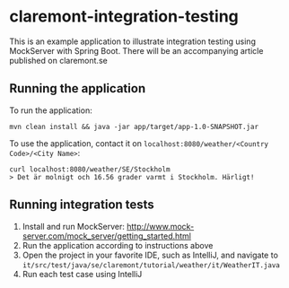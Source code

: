 # claremont-integration-testing
This is an example application to illustrate integration testing using MockServer with Spring Boot. There will be an accompanying article published on claremont.se 

## Running the application

To run the application:
```
mvn clean install && java -jar app/target/app-1.0-SNAPSHOT.jar
```

To use the application, contact it on `localhost:8080/weather/<Country Code>/<City Name>`:

```shell
curl localhost:8080/weather/SE/Stockholm
> Det är molnigt och 16.56 grader varmt i Stockholm. Härligt!
```

## Running integration tests

1. Install and run MockServer: http://www.mock-server.com/mock_server/getting_started.html
2. Run the application according to instructions above
3. Open the project in your favorite IDE, such as IntelliJ, and navigate to `it/src/test/java/se/claremont/tutorial/weather/it/WeatherIT.java`
4. Run each test case using IntelliJ 
